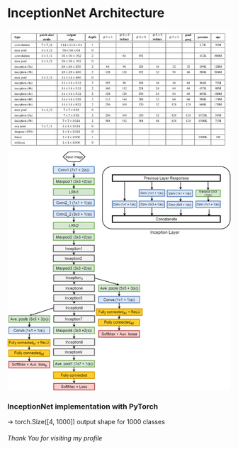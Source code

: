 # InceptionNet Architecture
![inceptionnet arch.png](inceptionnet%20arch.png)
![inception-layers.png](inception-layers.png)

### InceptionNet implementation with PyTorch
→ torch.Size([4, 1000]) output shape for 1000 classes

###### Thank You for visiting my profile